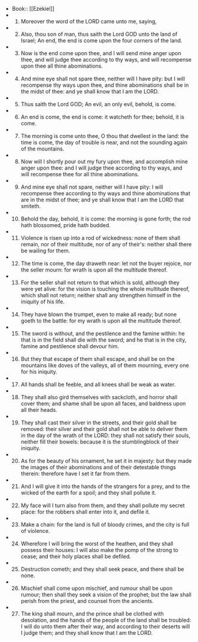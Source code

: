 - Book:: [[Ezekiel]]
- 1. Moreover the word of the LORD came unto me, saying,
- 2. Also, thou son of man, thus saith the Lord GOD unto the land of Israel; An end, the end is come upon the four corners of the land.
- 3. Now is the end come upon thee, and I will send mine anger upon thee, and will judge thee according to thy ways, and will recompense upon thee all thine abominations.
- 4. And mine eye shall not spare thee, neither will I have pity: but I will recompense thy ways upon thee, and thine abominations shall be in the midst of thee: and ye shall know that I am the LORD.
- 5. Thus saith the Lord GOD; An evil, an only evil, behold, is come.
- 6. An end is come, the end is come: it watcheth for thee; behold, it is come.
- 7. The morning is come unto thee, O thou that dwellest in the land: the time is come, the day of trouble is near, and not the sounding again of the mountains.
- 8. Now will I shortly pour out my fury upon thee, and accomplish mine anger upon thee: and I will judge thee according to thy ways, and will recompense thee for all thine abominations.
- 9. And mine eye shall not spare, neither will I have pity: I will recompense thee according to thy ways and thine abominations that are in the midst of thee; and ye shall know that I am the LORD that smiteth.
- 10. Behold the day, behold, it is come: the morning is gone forth; the rod hath blossomed, pride hath budded.
- 11. Violence is risen up into a rod of wickedness: none of them shall remain, nor of their multitude, nor of any of their's: neither shall there be wailing for them.
- 12. The time is come, the day draweth near: let not the buyer rejoice, nor the seller mourn: for wrath is upon all the multitude thereof.
- 13. For the seller shall not return to that which is sold, although they were yet alive: for the vision is touching the whole multitude thereof, which shall not return; neither shall any strengthen himself in the iniquity of his life.
- 14. They have blown the trumpet, even to make all ready; but none goeth to the battle: for my wrath is upon all the multitude thereof.
- 15. The sword is without, and the pestilence and the famine within: he that is in the field shall die with the sword; and he that is in the city, famine and pestilence shall devour him.
- 16. But they that escape of them shall escape, and shall be on the mountains like doves of the valleys, all of them mourning, every one for his iniquity.
- 17. All hands shall be feeble, and all knees shall be weak as water.
- 18. They shall also gird themselves with sackcloth, and horror shall cover them; and shame shall be upon all faces, and baldness upon all their heads.
- 19. They shall cast their silver in the streets, and their gold shall be removed: their silver and their gold shall not be able to deliver them in the day of the wrath of the LORD: they shall not satisfy their souls, neither fill their bowels: because it is the stumblingblock of their iniquity.
- 20. As for the beauty of his ornament, he set it in majesty: but they made the images of their abominations and of their detestable things therein: therefore have I set it far from them.
- 21. And I will give it into the hands of the strangers for a prey, and to the wicked of the earth for a spoil; and they shall pollute it.
- 22. My face will I turn also from them, and they shall pollute my secret place: for the robbers shall enter into it, and defile it.
- 23. Make a chain: for the land is full of bloody crimes, and the city is full of violence.
- 24. Wherefore I will bring the worst of the heathen, and they shall possess their houses: I will also make the pomp of the strong to cease; and their holy places shall be defiled.
- 25. Destruction cometh; and they shall seek peace, and there shall be none.
- 26. Mischief shall come upon mischief, and rumour shall be upon rumour; then shall they seek a vision of the prophet; but the law shall perish from the priest, and counsel from the ancients.
- 27. The king shall mourn, and the prince shall be clothed with desolation, and the hands of the people of the land shall be troubled: I will do unto them after their way, and according to their deserts will I judge them; and they shall know that I am the LORD.
